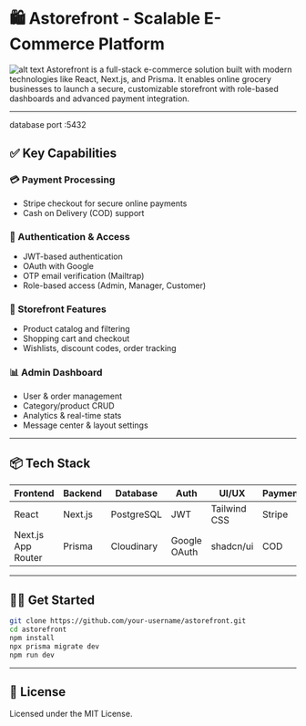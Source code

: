 # 🛍️ Astorefront - Scalable E-Commerce Platform

![alt text](image.png)
Astorefront is a full-stack e-commerce solution built with modern technologies like React, Next.js, and Prisma. It enables online grocery businesses to launch a secure, customizable storefront with role-based dashboards and advanced payment integration.

---
database port :5432

## ✅ Key Capabilities

### 💳 Payment Processing

- Stripe checkout for secure online payments
- Cash on Delivery (COD) support

### 🔐 Authentication & Access

- JWT-based authentication
- OAuth with Google
- OTP email verification (Mailtrap)
- Role-based access (Admin, Manager, Customer)

### 🛒 Storefront Features

- Product catalog and filtering
- Shopping cart and checkout
- Wishlists, discount codes, order tracking

### 📊 Admin Dashboard

- User & order management
- Category/product CRUD
- Analytics & real-time stats
- Message center & layout settings

---

## 📦 Tech Stack

| Frontend           | Backend | Database   | Auth         | UI/UX        | Payments |
| ------------------ | ------- | ---------- | ------------ | ------------ | -------- |
| React              | Next.js | PostgreSQL | JWT          | Tailwind CSS | Stripe   |
| Next.js App Router | Prisma  | Cloudinary | Google OAuth | shadcn/ui    | COD      |

---

## 🧑‍💻 Get Started

```bash
git clone https://github.com/your-username/astorefront.git
cd astorefront
npm install
npx prisma migrate dev
npm run dev
```

---

## 📝 License

Licensed under the MIT License.
